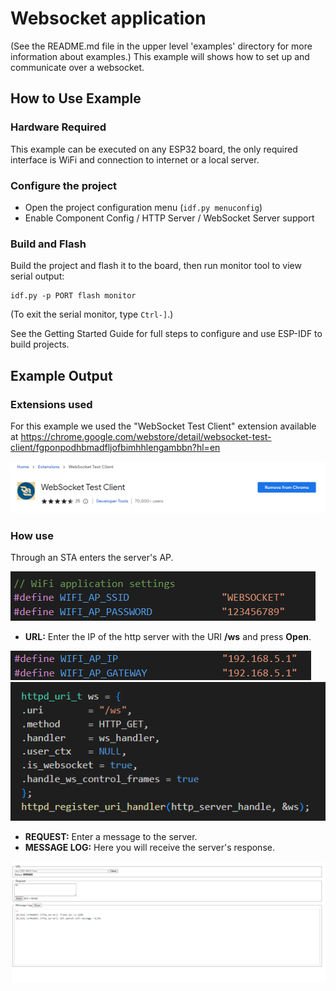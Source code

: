 # Websocket application

(See the README.md file in the upper level 'examples' directory for more information about examples.)
This example will shows how to set up and communicate over a websocket.

## How to Use Example

### Hardware Required

This example can be executed on any ESP32 board, the only required interface is WiFi and connection to internet or a local server.

### Configure the project

* Open the project configuration menu (`idf.py menuconfig`)
* Enable Component Config / HTTP Server / WebSocket Server support

### Build and Flash

Build the project and flash it to the board, then run monitor tool to view serial output:

```
idf.py -p PORT flash monitor
```

(To exit the serial monitor, type ``Ctrl-]``.)

See the Getting Started Guide for full steps to configure and use ESP-IDF to build projects.

## Example Output

### Extensions used

For this example we used the "WebSocket Test Client" extension available at https://chrome.google.com/webstore/detail/websocket-test-client/fgponpodhbmadfljofbimhhlengambbn?hl=en

![extension](/doc/img/websocket_ext.PNG)

### How use

Through an STA enters the server's AP.

![ssid](/doc/img/ssid.PNG)

* **URL:** Enter the IP of the http server with the URI **/ws** and press **Open**.

![extension](/doc/img/ip_gateway.PNG)
<br>
![extension](/doc/img/ws_uri.PNG)


* **REQUEST:** Enter a message to the server.
* **MESSAGE LOG:** Here you will receive the server's response.

![extension](/doc/img/websocket_client.PNG)



